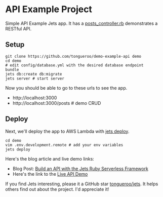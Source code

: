# API Example Project

Simple API Example Jets app. It has a [posts_controller.rb](app/controllers/posts_controller.rb) demonstrates a RESTful API.

## Setup

    git clone https://github.com/tongueroo/demo-example-api demo
    cd demo
    # edit config/database.yml with the desired database endpoint
    bundle
    jets db:create db:migrate
    jets server # start server

Now you should be able to go to these urls to see the app.

* http://localhost:3000
* http://localhost:3000/posts # demo CRUD

## Deploy

Next, we'll deploy the app to AWS Lambda with [jets deploy](http://rubyonjets.com/reference/jets-deploy/).

    cd demo
    vim .env.development.remote # add your env variables
    jets deploy

Here's the blog article and live demo links:

* Blog Post: [Build an API with the Jets Ruby Serverless Framework](https://blog.boltops.com/2019/01/13/build-an-api-service-with-jets-ruby-serverless-framework)
* Here's the link to the [Live API Demo](https://api.demo.rubyonjets.com/)

If you find Jets interesting, please it a GitHub star [tongueroo/jets](https://github.com/tongueroo/jets). It helps others find out about the project.  I'd appreciate it!
